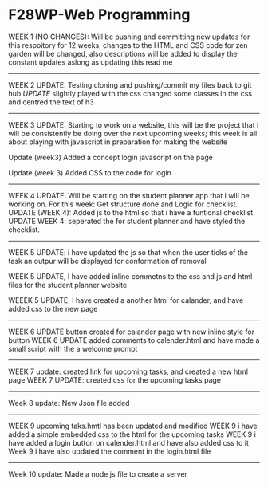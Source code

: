 # F28WP-Web Programming

WEEK 1 (NO CHANGES): Will be pushing and committing new updates for this respoitory for 12 weeks, changes to the HTML and CSS code for zen garden will be changed, also descriptions will be added to display the constant updates aslong as updating this read me

-----------------------------------------------------------------------------------------------------------------------------------------------------------------------------
WEEK 2 UPDATE: Testing cloning and pushing/commit my files back to git hub *UPDATE* slightly played with the css changed some classes in the css and centred the text of h3 

-----------------------------------------------------------------------------------------------------------------------------------------------------------------------------
WEEK 3 UPDATE: Starting to work on a website, this will be the project that i will be consistently be doing over the next upcoming weeks; this week is all about playing with javascript in preparation for making the website

Update (week3) Added a concept login javascript on the page 

Update (week 3) Added CSS to the code for login

-------------------------------------------------------------------------------------------------------------------------------------------------------------------------------------

WEEK 4 UPDATE: Will be starting on the student planner app that i will be working on. For this week: Get structure done and Logic for checklist. 
UPDATE (WEEK 4): Added js to the html so that i have a funtional checklist 
UPDATE WEEK 4: seperated the for student planner and have styled the checklist.

-----------------------------------------------------------------------------------------------------

WEEK 5 UPDATE: i have updated the js so that when the user ticks of the task an outpur will be displayed for conformation of removal

WEEK 5 UPDATE, I have added inline commetns to the css and js and html files for the student planner website

WEEEK 5 UPDATE, I have created a another html for calander, and have added css to the new page 

---------------------------------------------------------------------------------------------------------------------------------------------------------------------

WEEK 6 UPDATE button created for calander page with new inline style for button 
WEEK 6 UPDATE added comments to calender.html and have made a small script with the a welcome prompt

------------------------------------------------------------------------------------------------------------------------
WEEK 7 update: created link for upcoming tasks, and created a new html page
WEEK 7 UPDATE: created css for the upcoming tasks page

------------------------------------------------------------------------------------------------------------------------
Week 8 update: New Json file added 

----------------------------------------------------------------------------------------------------------------------------
WEEK 9 upcoming taks.hmtl has been updated and modified 
WEEK 9 i have added a simple embedded css to the html for the upcoming tasks 
WEEK 9 i have added a login button on calender.html and have also added css to it 
Week 9 i have also updated the comment in the login.html file

---------------------------------------------------------------------------------------------------------

Week 10 update: Made a node js file to create a server
